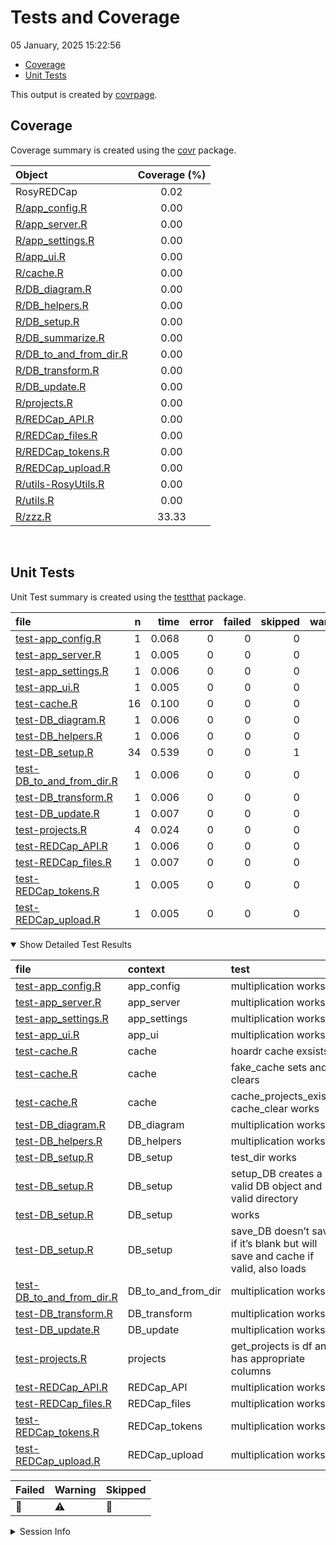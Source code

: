 Tests and Coverage
================
05 January, 2025 15:22:56

- [Coverage](#coverage)
- [Unit Tests](#unit-tests)

This output is created by
[covrpage](https://github.com/yonicd/covrpage).

## Coverage

Coverage summary is created using the
[covr](https://github.com/r-lib/covr) package.

| Object                                              | Coverage (%) |
|:----------------------------------------------------|:------------:|
| RosyREDCap                                          |     0.02     |
| [R/app_config.R](../R/app_config.R)                 |     0.00     |
| [R/app_server.R](../R/app_server.R)                 |     0.00     |
| [R/app_settings.R](../R/app_settings.R)             |     0.00     |
| [R/app_ui.R](../R/app_ui.R)                         |     0.00     |
| [R/cache.R](../R/cache.R)                           |     0.00     |
| [R/DB_diagram.R](../R/DB_diagram.R)                 |     0.00     |
| [R/DB_helpers.R](../R/DB_helpers.R)                 |     0.00     |
| [R/DB_setup.R](../R/DB_setup.R)                     |     0.00     |
| [R/DB_summarize.R](../R/DB_summarize.R)             |     0.00     |
| [R/DB_to_and_from_dir.R](../R/DB_to_and_from_dir.R) |     0.00     |
| [R/DB_transform.R](../R/DB_transform.R)             |     0.00     |
| [R/DB_update.R](../R/DB_update.R)                   |     0.00     |
| [R/projects.R](../R/projects.R)                     |     0.00     |
| [R/REDCap_API.R](../R/REDCap_API.R)                 |     0.00     |
| [R/REDCap_files.R](../R/REDCap_files.R)             |     0.00     |
| [R/REDCap_tokens.R](../R/REDCap_tokens.R)           |     0.00     |
| [R/REDCap_upload.R](../R/REDCap_upload.R)           |     0.00     |
| [R/utils-RosyUtils.R](../R/utils-RosyUtils.R)       |     0.00     |
| [R/utils.R](../R/utils.R)                           |     0.00     |
| [R/zzz.R](../R/zzz.R)                               |    33.33     |

<br>

## Unit Tests

Unit Test summary is created using the
[testthat](https://github.com/r-lib/testthat) package.

| file | n | time | error | failed | skipped | warning | icon |
|:---|---:|---:|---:|---:|---:|---:|:---|
| [test-app_config.R](testthat/test-app_config.R) | 1 | 0.068 | 0 | 0 | 0 | 0 |  |
| [test-app_server.R](testthat/test-app_server.R) | 1 | 0.005 | 0 | 0 | 0 | 0 |  |
| [test-app_settings.R](testthat/test-app_settings.R) | 1 | 0.006 | 0 | 0 | 0 | 0 |  |
| [test-app_ui.R](testthat/test-app_ui.R) | 1 | 0.005 | 0 | 0 | 0 | 0 |  |
| [test-cache.R](testthat/test-cache.R) | 16 | 0.100 | 0 | 0 | 0 | 0 |  |
| [test-DB_diagram.R](testthat/test-DB_diagram.R) | 1 | 0.006 | 0 | 0 | 0 | 0 |  |
| [test-DB_helpers.R](testthat/test-DB_helpers.R) | 1 | 0.006 | 0 | 0 | 0 | 0 |  |
| [test-DB_setup.R](testthat/test-DB_setup.R) | 34 | 0.539 | 0 | 0 | 1 | 0 | 🔶 |
| [test-DB_to_and_from_dir.R](testthat/test-DB_to_and_from_dir.R) | 1 | 0.006 | 0 | 0 | 0 | 0 |  |
| [test-DB_transform.R](testthat/test-DB_transform.R) | 1 | 0.006 | 0 | 0 | 0 | 0 |  |
| [test-DB_update.R](testthat/test-DB_update.R) | 1 | 0.007 | 0 | 0 | 0 | 0 |  |
| [test-projects.R](testthat/test-projects.R) | 4 | 0.024 | 0 | 0 | 0 | 0 |  |
| [test-REDCap_API.R](testthat/test-REDCap_API.R) | 1 | 0.006 | 0 | 0 | 0 | 0 |  |
| [test-REDCap_files.R](testthat/test-REDCap_files.R) | 1 | 0.007 | 0 | 0 | 0 | 0 |  |
| [test-REDCap_tokens.R](testthat/test-REDCap_tokens.R) | 1 | 0.005 | 0 | 0 | 0 | 0 |  |
| [test-REDCap_upload.R](testthat/test-REDCap_upload.R) | 1 | 0.005 | 0 | 0 | 0 | 0 |  |

<details open>
<summary>
Show Detailed Test Results
</summary>

| file | context | test | status | n | time | icon |
|:---|:---|:---|:---|---:|---:|:---|
| [test-app_config.R](testthat/test-app_config.R#L2) | app_config | multiplication works | PASS | 1 | 0.068 |  |
| [test-app_server.R](testthat/test-app_server.R#L2) | app_server | multiplication works | PASS | 1 | 0.005 |  |
| [test-app_settings.R](testthat/test-app_settings.R#L2) | app_settings | multiplication works | PASS | 1 | 0.006 |  |
| [test-app_ui.R](testthat/test-app_ui.R#L2) | app_ui | multiplication works | PASS | 1 | 0.005 |  |
| [test-cache.R](testthat/test-cache.R#L2) | cache | hoardr cache exsists | PASS | 2 | 0.010 |  |
| [test-cache.R](testthat/test-cache.R#L16) | cache | fake_cache sets and clears | PASS | 7 | 0.050 |  |
| [test-cache.R](testthat/test-cache.R#L40) | cache | cache_projects_exists, cache_clear works | PASS | 7 | 0.040 |  |
| [test-DB_diagram.R](testthat/test-DB_diagram.R#L2) | DB_diagram | multiplication works | PASS | 1 | 0.006 |  |
| [test-DB_helpers.R](testthat/test-DB_helpers.R#L2) | DB_helpers | multiplication works | PASS | 1 | 0.006 |  |
| [test-DB_setup.R](testthat/test-DB_setup.R#L3) | DB_setup | test_dir works | PASS | 3 | 0.012 |  |
| [test-DB_setup.R](testthat/test-DB_setup.R#L12) | DB_setup | setup_DB creates a valid DB object and valid directory | PASS | 19 | 0.187 |  |
| [test-DB_setup.R](testthat/test-DB_setup.R#L57_L59) | DB_setup | works | SKIPPED | 1 | 0.004 | 🔶 |
| [test-DB_setup.R](testthat/test-DB_setup.R#L81) | DB_setup | save_DB doesn’t save if it’s blank but will save and cache if valid, also loads | PASS | 11 | 0.336 |  |
| [test-DB_to_and_from_dir.R](testthat/test-DB_to_and_from_dir.R#L2) | DB_to_and_from_dir | multiplication works | PASS | 1 | 0.006 |  |
| [test-DB_transform.R](testthat/test-DB_transform.R#L2) | DB_transform | multiplication works | PASS | 1 | 0.006 |  |
| [test-DB_update.R](testthat/test-DB_update.R#L2) | DB_update | multiplication works | PASS | 1 | 0.007 |  |
| [test-projects.R](testthat/test-projects.R#L4) | projects | get_projects is df and has appropriate columns | PASS | 4 | 0.024 |  |
| [test-REDCap_API.R](testthat/test-REDCap_API.R#L2) | REDCap_API | multiplication works | PASS | 1 | 0.006 |  |
| [test-REDCap_files.R](testthat/test-REDCap_files.R#L2) | REDCap_files | multiplication works | PASS | 1 | 0.007 |  |
| [test-REDCap_tokens.R](testthat/test-REDCap_tokens.R#L2) | REDCap_tokens | multiplication works | PASS | 1 | 0.005 |  |
| [test-REDCap_upload.R](testthat/test-REDCap_upload.R#L2) | REDCap_upload | multiplication works | PASS | 1 | 0.005 |  |

| Failed | Warning | Skipped |
|:-------|:--------|:--------|
| 🛑     | ⚠️      | 🔶      |

</details>
<details>
<summary>
Session Info
</summary>

| Field    | Value                        |
|:---------|:-----------------------------|
| Version  | R version 4.4.1 (2024-06-14) |
| Platform | x86_64-apple-darwin20        |
| Running  | macOS Monterey 12.7.6        |
| Language | en_US                        |
| Timezone | America/New_York             |

| Package  | Version |
|:---------|:--------|
| testthat | 3.2.2   |
| covr     | 3.6.4   |
| covrpage | 0.2     |

</details>
<!--- Final Status : skipped/warning --->
